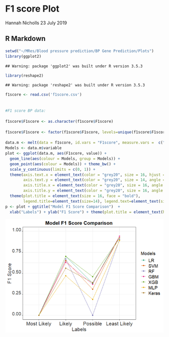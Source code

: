 F1 score Plot
================
Hannah Nicholls
23 July 2019

R Markdown
----------

``` r
setwd("~/MRes/Blood pressure prediction/BP Gene Prediction/Plots")
library(ggplot2)
```

    ## Warning: package 'ggplot2' was built under R version 3.5.3

``` r
library(reshape2)
```

    ## Warning: package 'reshape2' was built under R version 3.5.3

``` r
f1score <- read.csv('f1score.csv')


#F1 score BP data:

f1score$F1score <- as.character(f1score$F1score)

f1score$F1score <- factor(f1score$F1score, levels=unique(f1score$F1score))

data.m <- melt(data = f1score, id.vars = "F1score", measure.vars =  c("LR","SVM","RF","GBM","XGB", "MLP","Keras"))
Models <- data.m$variable
plot <- ggplot(data.m, aes(F1score, value)) +
  geom_line(aes(colour = Models, group = Models)) + 
  geom_point(aes(colour = Models)) + theme_bw() +
  scale_y_continuous(limits = c(0, 1)) +
  theme(axis.text.x = element_text(color = "grey20", size = 16, hjust = .5, vjust = .5, face = "plain"),
        axis.text.y = element_text(color = "grey20", size = 14, angle = 0, hjust = 1, vjust = 0, face = "plain"),  
        axis.title.x = element_text(color = "grey20", size = 16, angle = 0, hjust = .5, vjust = 0, face = "plain"),
        axis.title.y = element_text(color = "grey20", size = 16, angle = 90, hjust = .5, vjust = .5, face = "plain"))+
  theme(plot.title = element_text(size = 16, face = "bold"),
        legend.title=element_text(size=14), legend.text=element_text(size=14))
p <- plot + ggtitle("Model F1 Score Comparison")  +
  xlab("Labels") + ylab("F1 Score") + theme(plot.title = element_text(hjust = 0.5))
```

![](F1scores_files/figure-markdown_github/unnamed-chunk-2-1.png)

